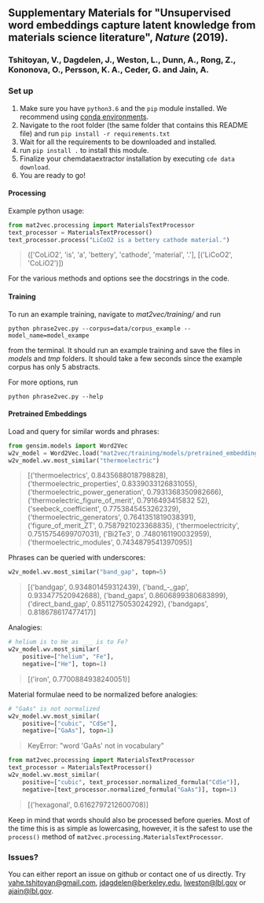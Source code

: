 ## Supplementary Materials for "Unsupervised word embeddings capture latent knowledge from materials science literature", *Nature* (2019).
### Tshitoyan, V., Dagdelen, J., Weston, L., Dunn, A., Rong, Z., Kononova, O., Persson, K. A., Ceder, G. and Jain, A. 


### Set up

1. Make sure you have `python3.6` and the `pip` module installed. 
We recommend using [conda environments](https://docs.conda.io/projects/conda/en/latest/user-guide/tasks/manage-environments.html).
1. Navigate to the root folder (the same folder that contains this README file)
and run `pip install -r requirements.txt`
1. Wait for all the requirements to be downloaded and installed.
1. run `pip install .` to install this module.
1. Finalize your chemdataextractor installation by executing ``cde data download``.
1. You are ready to go!

#### Processing

Example python usage:

```python
from mat2vec.processing import MaterialsTextProcessor
text_processor = MaterialsTextProcessor()
text_processor.process("LiCoO2 is a bettery cathode material.")
```
> (['CoLiO2', 'is', 'a', 'bettery', 'cathode', 'material', '.'], [('LiCoO2', 'CoLiO2')])

For the various methods and options see the docstrings in the code.

#### Training
To run an example training, navigate to *mat2vec/training/* and run

```shell
python phrase2vec.py --corpus=data/corpus_example --model_name=model_exampe
```

from the terminal. It should run an example training and save the files in *models*
and *tmp* folders. It should take a few seconds since the example corpus has only 5 abstracts.

For more options, run

```shell
python phrase2vec.py --help
```

#### Pretrained Embeddings

Load and query for similar words and phrases:
```python
from gensim.models import Word2Vec
w2v_model = Word2Vec.load("mat2vec/training/models/pretrained_embeddings")
w2v_model.wv.most_similar("thermoelectric")
```
> [('thermoelectrics', 0.8435688018798828), ('thermoelectric_properties', 0.8339033126831055), ('thermoelectric_power_generation', 0.7931368350982666), ('thermoelectric_figure_of_merit', 0.7916493415832
52), ('seebeck_coefficient', 0.7753845453262329), ('thermoelectric_generators', 0.7641351819038391), ('figure_of_merit_ZT', 0.7587921023368835), ('thermoelectricity', 0.7515754699707031), ('Bi2Te3', 0
.7480161190032959), ('thermoelectric_modules', 0.7434879541397095)]

Phrases can be queried with underscores:
```python
w2v_model.wv.most_similar("band_gap", topn=5)
```
> [('bandgap', 0.934801459312439), ('band_-_gap', 0.933477520942688), ('band_gaps', 0.8606899380683899), ('direct_band_gap', 0.8511275053024292), ('bandgaps', 0.818678617477417)]

Analogies:
```python
# helium is to He as ___ is to Fe? 
w2v_model.wv.most_similar(
    positive=["helium", "Fe"], 
    negative=["He"], topn=1)
```
> [('iron', 0.7700884938240051)]

Material formulae need to be normalized before analogies:
```python
# "GaAs" is not normalized
w2v_model.wv.most_similar(
    positive=["cubic", "CdSe"], 
    negative=["GaAs"], topn=1)
```
> KeyError: "word 'GaAs' not in vocabulary"
```python
from mat2vec.processing import MaterialsTextProcessor
text_processor = MaterialsTextProcessor()
w2v_model.wv.most_similar(
    positive=["cubic", text_processor.normalized_formula("CdSe")], 
    negative=[text_processor.normalized_formula("GaAs")], topn=1)
```
> [('hexagonal', 0.6162797212600708)]

Keep in mind that words should also be processed before queries.
Most of the time this is as simple as lowercasing, however, it is the safest
to use the `process()` method of `mat2vec.processing.MaterialsTextProcessor`.
### Issues?

You can either report an issue on github or contact one of us directly. 
Try [vahe.tshitoyan@gmail.com](mailto:vahe.tshitoyan@gmail.com), 
[jdagdelen@berkeley.edu](mailto:jdagdelen@berkeley.edu), 
[lweston@lbl.gov](mailto:lweston@lbl.gov) or 
[ajain@lbl.gov](mailto:ajain@lbl.gov).
